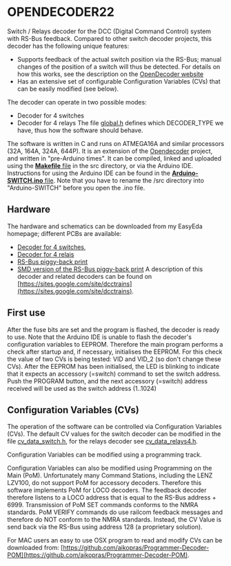 # OPENDECODER22
Switch / Relays decoder for the DCC (Digital Command Control) system with RS-Bus feedback.
Compared to other switch decoder projects, this decoder has the following unique features:
* Supports feedback of the actual switch position via the RS-Bus; manual changes of the position of a switch will thus be detected. For details on how this works, see the description on the [OpenDecoder website](https://www.opendcc.de/elektronik/opendecoder/opendecoder_sw_rm_e.html)
* Has an extensive set of configurable Configuration Variables (CVs) that can be easily modified (see below).

The decoder can operate in two possible modes:
* Decoder for 4 switches
* Decoder for 4 relays
The file [global.h](src/global.h) defines which DECODER_TYPE we have, thus how the software should behave.

The software is written in C and runs on ATMEGA16A and similar processors (32A, 164A, 324A, 644P).
It is an extension of the [Opendecoder](https://www.opendcc.de/index_e.html) project, and written in "pre-Arduino times".
It can be compiled, linked and uploaded using the [<b>Makefile</b> file](/src/Makefile) in the src directory, or via the Arduino IDE. Instructions for using the Arduino IDE can be found in the [<b>Arduino-SWITCH.ino</b> file](/src/Arduino-SWITCH.ino). Note that you have to rename the /src directory into "Arduino-SWITCH" before you open the .ino file.


## Hardware
The hardware and schematics can be downloaded from my EasyEda homepage; different PCBs are available:
* [Decoder for 4 switches](https://easyeda.com/aikopras/switch-decoder),
* [Decoder for 4 relais](https://easyeda.com/aikopras/relays-4-decoder)
* [RS-Bus piggy-back print](https://easyeda.com/aikopras/rs-bus-tht)
* [SMD version of the RS-Bus piggy-back print](https://easyeda.com/aikopras/rs-bus-smd)
A description of this decoder and related decoders can be found on [https://sites.google.com/site/dcctrains](https://sites.google.com/site/dcctrains).


## First use
After the fuse bits are set and the program is flashed, the decoder is ready to use.
Note that the Arduino IDE is unable to flash the decoder's configuration variables to EEPROM. Therefore the main program performs a check after startup and, if necessary, initialises the EEPROM. For this check the value of two CVs is being tested: VID and VID_2 (so don't change these CVs). After the EEPROM has been initialised, the LED is blinking to indicate that it expects an accessory (=switch) command to set the switch address. Push the PROGRAM button, and the next accessory (=switch) address received will be used as the switch address (1..1024)


## Configuration Variables (CVs)
The operation of the software can be controlled via Configuration Variables (CVs). The default CV values for the switch decoder can be modified in the file [cv_data_switch.h](src/cv_data_switch.h), for the relays decoder see [cv_data_relays4.h](src/cv_data_relays4.h).

Configuration Variables can be modified using a programming track.

Configuration Variables can also be modified using Programming on the Main (PoM).
Unfortunately many Command Stations, including the LENZ LZV100, do not support PoM for accessory decoders. Therefore this software implements PoM for LOCO decoders. The feedback decoder therefore listens to a LOCO  address that is equal to the RS-Bus address + 6999. Transmission of PoM SET commands conforms to the NMRA standards.
PoM VERIFY commands do use railcom feedback messages and therefore do NOT conform to the NMRA standards. Instead, the CV Value is send back via the RS-Bus using address 128 (a proprietary solution).

For MAC users an easy to use OSX program to read and modify CVs can be downloaded from: [https://github.com/aikopras/Programmer-Decoder-POM](https://github.com/aikopras/Programmer-Decoder-POM).
